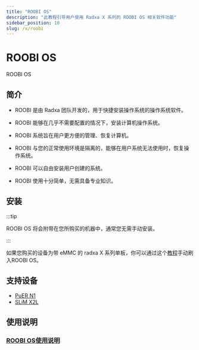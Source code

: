 ```yaml
---
title: "ROOBI OS"
description: "此教程引导用户使用 Radxa X 系列的 ROOBI OS 相关软件功能"
sidebar_position: 10
slug: /x/roobi
---
```


# ROOBI OS

ROOBI OS

## 简介

- ROOBI 是由 Radxa 团队开发的，用于快捷安装操作系统的操作系统软件。

- ROOBI 能够在几乎不需要配置的情况下，安装计算机操作系统。

- ROOBI 系统旨在用户更方便的管理、恢复计算机。

- ROOBI 与您的正常使用环境是隔离的，能够在用户系统无法使用时，恢复操作系统。

- ROOBI 可以自由安装用户创建的系统。

- ROOBI 使用十分简单，无需具备专业知识。

## 安装

:::tip

ROOBI OS 将会附带在您所购买的机器中，通常您无需手动安装。

:::

如果您购买的设备为带 eMMC 的 radxa X 系列单板，你可以通过这个[教程](/x/roobi/install-roobi)手动刷入ROOBI OS。

## 支持设备

- [PuER N1](https://palmshell.io/puer-n1)
- [SLiM X2L](https://palmshell.io/slim-x2l)

## 使用说明

### [ROOBI OS使用说明](https://palmshell.feishu.cn/wiki/EdOYwLvJIi8N63kAkpDcpm9ZnZd)
